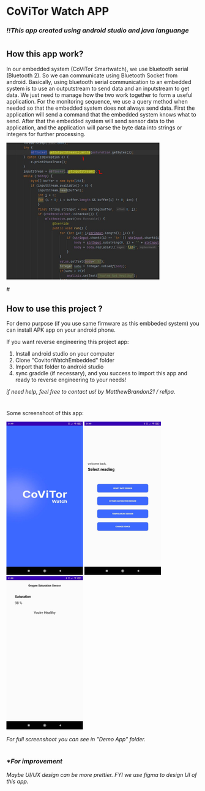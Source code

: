 # CoViTor Watch APP
### <i>!!This app created using android studio and java languange</i>

#

## How this app work?
In our embedded system (CoViTor Smartwatch), we use bluetooth serial (Bluetooth 2). So we can communicate using Bluetooth Socket from android. Basically, using bluetooth serial communication to an embedded system is to use an outputstream to send data and an inputstream to get data. We just need to manage how the two work together to form a useful application. For the monitoring sequence, we use a query method when needed so that the embedded system does not always send data. First the application will send a command that the embedded system knows what to send. After that the embedded system will send sensor data to the application, and the application will parse the byte data into strings or integers for further processing.

<p align="left">
  <img width="400" src="Demo App/Code1.jpg" />
</p>
#

## How to use this project ?
For demo purpose (if you use same firmware as this embbeded system) you can install APK app on your android phone.

If you want reverse engineering this project app:
1. Install android studio on your computer
2. Clone "CovitorWatchEmbedded" folder
3. Import that folder to android studio
4. sync graddle (if necessary), and you success to import this app and ready to reverse engineering to your needs!

<i>if need help, feel free to contact us! by MatthewBrandon21 / rellpa.</i>

#

Some screenshoot of this app:
<p align="left">
  <img width="200" src="Demo App/Splash Screen.jpg" />
  <img width="200" src="Demo App/Home Screen.jpg" />
  <img width="200" src="Demo App/Readings 2.jpg" />
</p>
<i>For full screenshoot you can see in "Demo App" folder.</i>

#

### <i>*For improvement<i/>
Maybe UI/UX design can be more prettier. FYI we use figma to design UI of this app.